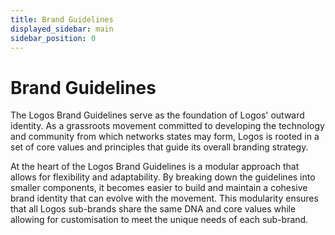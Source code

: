 ```yaml
---
title: Brand Guidelines
displayed_sidebar: main
sidebar_position: 0
---
```


# Brand Guidelines

The Logos Brand Guidelines serve as the foundation of Logos' outward identity. As a grassroots movement committed to developing the technology and community from which networks states may form, Logos is rooted in a set of core values and principles that guide its overall branding strategy.

At the heart of the Logos Brand Guidelines is a modular approach that allows for flexibility and adaptability. By breaking down the guidelines into smaller components, it becomes easier to build and maintain a cohesive brand identity that can evolve with the movement. This modularity ensures that all Logos sub-brands share the same DNA and core values while allowing for customisation to meet the unique needs of each sub-brand.

